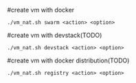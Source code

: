 
#create vm with docker
	
	./vm_nat.sh swarm <action> <option>


#create vm with devstack(TODO)
	
	./vm_nat.sh devstack <action> <option>


#create vm with docker distribution(TODO)

	./vm_nat.sh registry <action> <option>
